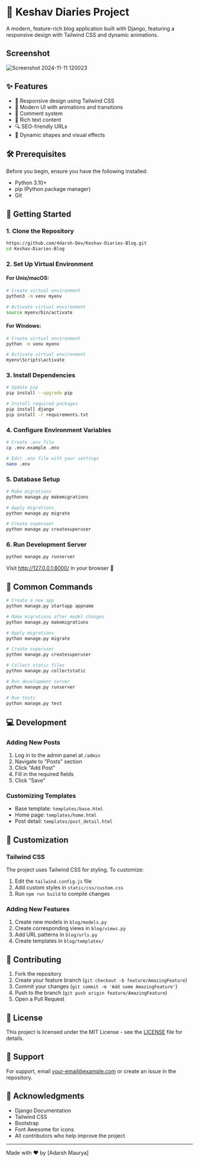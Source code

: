 # 🚀 Keshav Diaries Project

A modern, feature-rich blog application built with Django, featuring a responsive design with Tailwind CSS and dynamic animations. 
## Screenshot
![Screenshot 2024-11-11 120023](https://github.com/user-attachments/assets/e07061b7-3864-40af-ae38-08b13959159e)


## ✨ Features

- 📱 Responsive design using Tailwind CSS
- 🎨 Modern UI with animations and transitions
- 💬 Comment system
- 📝 Rich text content
- 🔍 SEO-friendly URLs
- 🌈 Dynamic shapes and visual effects

## 🛠️ Prerequisites

Before you begin, ensure you have the following installed:
- Python 3.10+
- pip (Python package manager)
- Git

## 🚀 Getting Started

### 1. Clone the Repository
```bash
https://github.com/4darsh-Dev/Keshav-Diaries-Blog.git
cd Keshav-Diaries-Blog
```

### 2. Set Up Virtual Environment

#### For Unix/macOS:
```bash
# Create virtual environment
python3 -m venv myenv

# Activate virtual environment
source myenv/bin/activate
```

#### For Windows:
```bash
# Create virtual environment
python -m venv myenv

# Activate virtual environment
myenv\Scripts\activate
```

### 3. Install Dependencies
```bash
# Update pip
pip install --upgrade pip

# Install required packages
pip install django
pip install -r requirements.txt
```

### 4. Configure Environment Variables
```bash
# Create .env file
cp .env.example .env

# Edit .env file with your settings
nano .env
```

### 5. Database Setup
```bash
# Make migrations
python manage.py makemigrations

# Apply migrations
python manage.py migrate

# Create superuser
python manage.py createsuperuser
```

### 6. Run Development Server
```bash
python manage.py runserver
```

Visit http://127.0.0.1:8000/ in your browser 🎉


## 🔧 Common Commands

```bash
# Create a new app
python manage.py startapp appname

# Make migrations after model changes
python manage.py makemigrations

# Apply migrations
python manage.py migrate

# Create superuser
python manage.py createsuperuser

# Collect static files
python manage.py collectstatic

# Run development server
python manage.py runserver

# Run tests
python manage.py test
```

## 💻 Development

### Adding New Posts
1. Log in to the admin panel at `/admin`
2. Navigate to "Posts" section
3. Click "Add Post"
4. Fill in the required fields
5. Click "Save"

### Customizing Templates
- Base template: `templates/base.html`
- Home page: `templates/home.html`
- Post detail: `templates/post_detail.html`

## 🎨 Customization

### Tailwind CSS
The project uses Tailwind CSS for styling. To customize:
1. Edit the `tailwind.config.js` file
2. Add custom styles in `static/css/custom.css`
3. Run `npm run build` to compile changes

### Adding New Features
1. Create new models in `blog/models.py`
2. Create corresponding views in `blog/views.py`
3. Add URL patterns in `blog/urls.py`
4. Create templates in `blog/templates/`

## 📝 Contributing

1. Fork the repository
2. Create your feature branch (`git checkout -b feature/AmazingFeature`)
3. Commit your changes (`git commit -m 'Add some AmazingFeature'`)
4. Push to the branch (`git push origin feature/AmazingFeature`)
5. Open a Pull Request

## 📜 License

This project is licensed under the MIT License - see the [LICENSE](LICENSE) file for details.

## 🤝 Support

For support, email your-email@example.com or create an issue in the repository.

## 🌟 Acknowledgments

- Django Documentation
- Tailwind CSS
- Bootstrap
- Font Awesome for icons
- All contributors who help improve the project

---
Made with ❤️ by [Adarsh Maurya]
